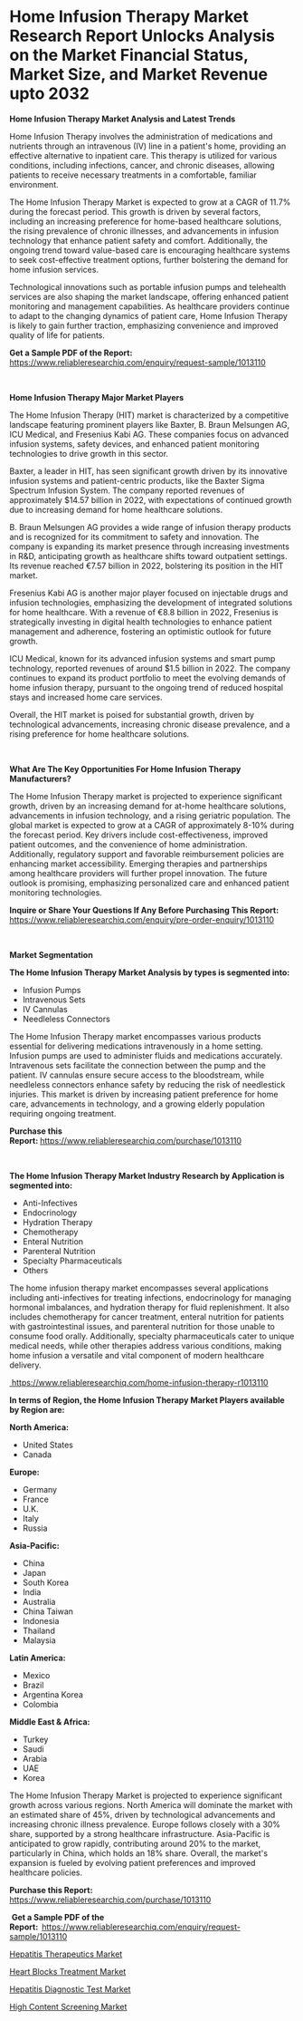 <p><h1>Home Infusion Therapy Market Research Report Unlocks Analysis on the Market Financial Status, Market Size, and Market Revenue upto 2032</h1></p><p><strong>Home Infusion Therapy Market Analysis and Latest Trends</strong></p>
<p><p>Home Infusion Therapy involves the administration of medications and nutrients through an intravenous (IV) line in a patient's home, providing an effective alternative to inpatient care. This therapy is utilized for various conditions, including infections, cancer, and chronic diseases, allowing patients to receive necessary treatments in a comfortable, familiar environment. </p><p>The Home Infusion Therapy Market is expected to grow at a CAGR of 11.7% during the forecast period. This growth is driven by several factors, including an increasing preference for home-based healthcare solutions, the rising prevalence of chronic illnesses, and advancements in infusion technology that enhance patient safety and comfort. Additionally, the ongoing trend toward value-based care is encouraging healthcare systems to seek cost-effective treatment options, further bolstering the demand for home infusion services.</p><p>Technological innovations such as portable infusion pumps and telehealth services are also shaping the market landscape, offering enhanced patient monitoring and management capabilities. As healthcare providers continue to adapt to the changing dynamics of patient care, Home Infusion Therapy is likely to gain further traction, emphasizing convenience and improved quality of life for patients.</p></p>
<p><strong>Get a Sample PDF of the Report:&nbsp;</strong> <a href="https://www.reliableresearchiq.com/enquiry/request-sample/1013110?utm_campaign=1102&utm_medium=2&utm_source=Github&utm_content=ia&utm_term=06032025&utm_id=home-infusion-therapy">https://www.reliableresearchiq.com/enquiry/request-sample/1013110</a></p>
<p>&nbsp;</p>
<p><strong>Home Infusion Therapy Major Market Players</strong></p>
<p><p>The Home Infusion Therapy (HIT) market is characterized by a competitive landscape featuring prominent players like Baxter, B. Braun Melsungen AG, ICU Medical, and Fresenius Kabi AG. These companies focus on advanced infusion systems, safety devices, and enhanced patient monitoring technologies to drive growth in this sector.</p><p>Baxter, a leader in HIT, has seen significant growth driven by its innovative infusion systems and patient-centric products, like the Baxter Sigma Spectrum Infusion System. The company reported revenues of approximately $14.57 billion in 2022, with expectations of continued growth due to increasing demand for home healthcare solutions.</p><p>B. Braun Melsungen AG provides a wide range of infusion therapy products and is recognized for its commitment to safety and innovation. The company is expanding its market presence through increasing investments in R&D, anticipating growth as healthcare shifts toward outpatient settings. Its revenue reached €7.57 billion in 2022, bolstering its position in the HIT market.</p><p>Fresenius Kabi AG is another major player focused on injectable drugs and infusion technologies, emphasizing the development of integrated solutions for home healthcare. With a revenue of €8.8 billion in 2022, Fresenius is strategically investing in digital health technologies to enhance patient management and adherence, fostering an optimistic outlook for future growth.</p><p>ICU Medical, known for its advanced infusion systems and smart pump technology, reported revenues of around $1.5 billion in 2022. The company continues to expand its product portfolio to meet the evolving demands of home infusion therapy, pursuant to the ongoing trend of reduced hospital stays and increased home care services.</p><p>Overall, the HIT market is poised for substantial growth, driven by technological advancements, increasing chronic disease prevalence, and a rising preference for home healthcare solutions.</p></p>
<p>&nbsp;</p>
<p><strong>What Are The Key Opportunities For Home Infusion Therapy Manufacturers?</strong></p>
<p><p>The Home Infusion Therapy market is projected to experience significant growth, driven by an increasing demand for at-home healthcare solutions, advancements in infusion technology, and a rising geriatric population. The global market is expected to grow at a CAGR of approximately 8-10% during the forecast period. Key drivers include cost-effectiveness, improved patient outcomes, and the convenience of home administration. Additionally, regulatory support and favorable reimbursement policies are enhancing market accessibility. Emerging therapies and partnerships among healthcare providers will further propel innovation. The future outlook is promising, emphasizing personalized care and enhanced patient monitoring technologies.</p></p>
<p><strong>Inquire or Share Your Questions If Any Before Purchasing This Report:</strong> <a href="https://www.reliableresearchiq.com/enquiry/pre-order-enquiry/1013110?utm_campaign=1102&utm_medium=2&utm_source=Github&utm_content=ia&utm_term=06032025&utm_id=home-infusion-therapy">https://www.reliableresearchiq.com/enquiry/pre-order-enquiry/1013110</a></p>
<p>&nbsp;</p>
<p><strong>Market Segmentation</strong></p>
<p><strong>The Home Infusion Therapy Market Analysis by types is segmented into:</strong></p>
<p><ul><li>Infusion Pumps</li><li>Intravenous Sets</li><li>IV Cannulas</li><li>Needleless Connectors</li></ul></p>
<p><p>The Home Infusion Therapy market encompasses various products essential for delivering medications intravenously in a home setting. Infusion pumps are used to administer fluids and medications accurately. Intravenous sets facilitate the connection between the pump and the patient. IV cannulas ensure secure access to the bloodstream, while needleless connectors enhance safety by reducing the risk of needlestick injuries. This market is driven by increasing patient preference for home care, advancements in technology, and a growing elderly population requiring ongoing treatment.</p></p>
<p><strong>Purchase this Report:&nbsp;</strong><a href="https://www.reliableresearchiq.com/purchase/1013110?utm_campaign=1102&utm_medium=2&utm_source=Github&utm_content=ia&utm_term=06032025&utm_id=home-infusion-therapy">https://www.reliableresearchiq.com/purchase/1013110</a></p>
<p>&nbsp;</p>
<p><strong>The Home Infusion Therapy Market Industry Research by Application is segmented into:</strong></p>
<p><ul><li>Anti-Infectives</li><li>Endocrinology</li><li>Hydration Therapy</li><li>Chemotherapy</li><li>Enteral Nutrition</li><li>Parenteral Nutrition</li><li>Specialty Pharmaceuticals</li><li>Others</li></ul></p>
<p><p>The home infusion therapy market encompasses several applications including anti-infectives for treating infections, endocrinology for managing hormonal imbalances, and hydration therapy for fluid replenishment. It also includes chemotherapy for cancer treatment, enteral nutrition for patients with gastrointestinal issues, and parenteral nutrition for those unable to consume food orally. Additionally, specialty pharmaceuticals cater to unique medical needs, while other therapies address various conditions, making home infusion a versatile and vital component of modern healthcare delivery.</p></p>
<p><a href="https://www.reliableresearchiq.com/home-infusion-therapy-r1013110?utm_campaign=1102&utm_medium=2&utm_source=Github&utm_content=ia&utm_term=06032025&utm_id=home-infusion-therapy">&nbsp;https://www.reliableresearchiq.com/home-infusion-therapy-r1013110</a></p>
<p><strong>In terms of Region, the Home Infusion Therapy Market Players available by Region are:</strong></p>
<p>
    <p> <strong> North America: </strong>
        <ul>
            <li>United States</li>
            <li>Canada</li>
        </ul>
        </p> 
    <p> <strong> Europe: </strong>
        <ul>
            <li>Germany</li>
            <li>France</li>
            <li>U.K.</li>
            <li>Italy</li>
            <li>Russia</li>
        </ul>
        </p> 
    <p> <strong> Asia-Pacific: </strong>
        <ul>
            <li>China</li>
            <li>Japan</li>
            <li>South Korea</li>
            <li>India</li>
            <li>Australia</li>
            <li>China Taiwan</li>
            <li>Indonesia</li>
            <li>Thailand</li>
            <li>Malaysia</li>
        </ul>
        </p> 
    <p> <strong> Latin America: </strong>
        <ul>
            <li>Mexico</li>
            <li>Brazil</li>
            <li>Argentina Korea</li>
            <li>Colombia</li>
        </ul>
        </p> 
    <p> <strong> Middle East & Africa: </strong>
        <ul>
            <li>Turkey</li>
            <li>Saudi</li>
            <li>Arabia</li>
            <li>UAE</li>
            <li>Korea</li>
        </ul>
    </p>
    </p>
<p><p>The Home Infusion Therapy Market is projected to experience significant growth across various regions. North America will dominate the market with an estimated share of 45%, driven by technological advancements and increasing chronic illness prevalence. Europe follows closely with a 30% share, supported by a strong healthcare infrastructure. Asia-Pacific is anticipated to grow rapidly, contributing around 20% to the market, particularly in China, which holds an 18% share. Overall, the market's expansion is fueled by evolving patient preferences and improved healthcare policies.</p></p>
<p><strong>Purchase this Report: </strong><a href="https://www.reliableresearchiq.com/purchase/1013110?utm_campaign=1102&utm_medium=2&utm_source=Github&utm_content=ia&utm_term=06032025&utm_id=home-infusion-therapy">https://www.reliableresearchiq.com/purchase/1013110</a></p>
<p>&nbsp;<strong>Get a Sample PDF of the Report:&nbsp;&nbsp;</strong><a href="https://www.reliableresearchiq.com/enquiry/request-sample/1013110?utm_campaign=1102&utm_medium=2&utm_source=Github&utm_content=ia&utm_term=06032025&utm_id=home-infusion-therapy">https://www.reliableresearchiq.com/enquiry/request-sample/1013110</a></p>
<p><strong></strong></p>
<p><p><a href="https://github.com/cingozascard/Market-Research-Report-List-1/blob/main/hepatitis-therapeutics-market.md?utm_campaign=1102&utm_medium=2&utm_source=Github&utm_content=ia&utm_term=06032025&utm_id=home-infusion-therapy">Hepatitis Therapeutics Market</a></p><p><a href="https://github.com/gauldvikerm6/Market-Research-Report-List-1/blob/main/heart-blocks-treatment-market.md?utm_campaign=1102&utm_medium=2&utm_source=Github&utm_content=ia&utm_term=06032025&utm_id=home-infusion-therapy">Heart Blocks Treatment Market</a></p><p><a href="https://github.com/ardgenoud/Market-Research-Report-List-1/blob/main/hepatitis-diagnostic-test-market.md?utm_campaign=1102&utm_medium=2&utm_source=Github&utm_content=ia&utm_term=06032025&utm_id=home-infusion-therapy">Hepatitis Diagnostic Test Market</a></p><p><a href="https://github.com/arionmp/Market-Research-Report-List-5/blob/main/high-content-screening-market.md?utm_campaign=1102&utm_medium=2&utm_source=Github&utm_content=ia&utm_term=06032025&utm_id=home-infusion-therapy">High Content Screening Market</a></p></p>